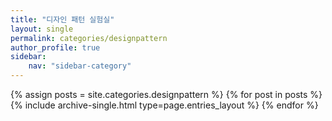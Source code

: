 ```yaml
---
title: "디자인 패턴 실험실"
layout: single
permalink: categories/designpattern
author_profile: true
sidebar:                  
    nav: "sidebar-category"
---
```


{% assign posts = site.categories.designpattern %}
{% for post in posts %} {% include archive-single.html type=page.entries_layout %} {% endfor %}

